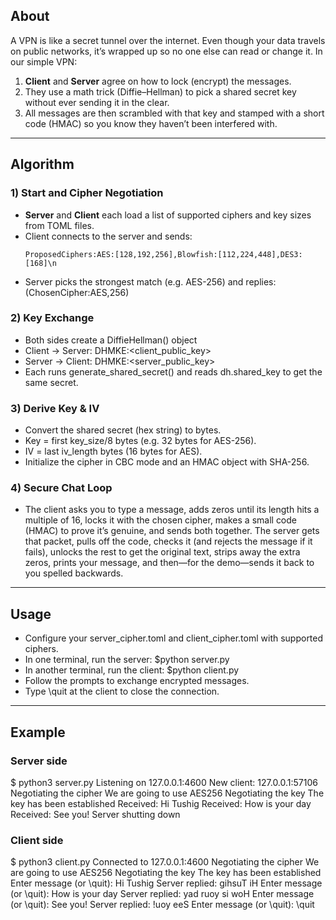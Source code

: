 
## About
A VPN is like a secret tunnel over the internet. Even though your data travels on public networks, it’s wrapped up so no one else can read or change it. In our simple VPN:

1. **Client** and **Server** agree on how to lock (encrypt) the messages.  
2. They use a math trick (Diffie–Hellman) to pick a shared secret key without ever sending it in the clear.  
3. All messages are then scrambled with that key and stamped with a short code (HMAC) so you know they haven’t been interfered with.

---
## Algorithm
### 1) Start and Cipher Negotiation
- **Server** and **Client** each load a list of supported ciphers and key sizes from TOML files.  
- Client connects to the server and sends:
  ```text
  ProposedCiphers:AES:[128,192,256],Blowfish:[112,224,448],DES3:[168]\n
- Server picks the strongest match (e.g. AES-256) and replies: (ChosenCipher:AES,256)
### 2) Key Exchange
- Both sides create a DiffieHellman() object
- Client → Server: DHMKE:<client_public_key>
- Server → Client: DHMKE:<server_public_key>
- Each runs generate_shared_secret() and reads dh.shared_key to get the same secret.
### 3) Derive Key & IV
- Convert the shared secret (hex string) to bytes.
- Key = first key_size/8 bytes (e.g. 32 bytes for AES-256).
- IV = last iv_length bytes (16 bytes for AES).
- Initialize the cipher in CBC mode and an HMAC object with SHA-256.
### 4) Secure Chat Loop
- The client asks you to type a message, adds zeros until its length hits a multiple of 16, locks it with the chosen cipher, makes a small code (HMAC) to prove it’s genuine, and sends both together. The server gets that packet, pulls off the code, checks it (and rejects the message if it fails), unlocks the rest to get the original text, strips away the extra zeros, prints your message, and then—for the demo—sends it back to you spelled backwards.
---
## Usage
- Configure your server_cipher.toml and client_cipher.toml with supported ciphers.
- In one terminal, run the server: $python server.py
- In another terminal, run the client: $python client.py
- Follow the prompts to exchange encrypted messages.
- Type \quit at the client to close the connection.
---
## Example
### Server side
$ python3 server.py
Listening on 127.0.0.1:4600
New client: 127.0.0.1:57106
Negotiating the cipher
We are going to use AES256
Negotiating the key
The key has been established
Received: Hi Tushig
Received: How is your day
Received: See you!
Server shutting down
### Client side
$ python3 client.py
Connected to 127.0.0.1:4600
Negotiating the cipher
We are going to use AES256
Negotiating the key
The key has been established
Enter message (or \quit): Hi Tushig
Server replied: gihsuT iH
Enter message (or \quit): How is your day
Server replied: yad ruoy si woH
Enter message (or \quit): See you!
Server replied: !uoy eeS
Enter message (or \quit): \quit

